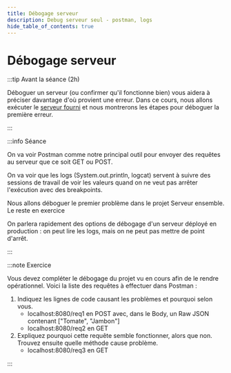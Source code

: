 ```yaml
---
title: Débogage serveur
description: Debug serveur seul - postman, logs
hide_table_of_contents: true
---
```


# Débogage serveur

<Row>

<Column>

:::tip Avant la séance (2h)

Déboguer un serveur (ou confirmer qu'il fonctionne bien) vous aidera à préciser davantage d'où provient une erreur. Dans ce cours, nous allons exécuter le [serveur fourni](https://github.com/departement-info-cem/4N6-Mobile/tree/main/code/DebugServer) et nous montrerons les étapes pour déboguer la première erreur.

:::

</Column>

<Column>

:::info Séance

On va voir Postman comme notre principal outil pour envoyer des requêtes au serveur que ce soit GET ou POST.

On va voir que les logs (System.out.println, logcat) servent à suivre des sessions de travail de voir les valeurs quand on ne veut pas arrêter l'exécution avec des breakpoints.

Nous allons déboguer le premier problème dans le projet Serveur ensemble. Le reste en exercice

On parlera rapidement des options de débogage d'un serveur déployé en production : on peut lire les logs, mais on ne peut pas mettre de point d'arrêt.

:::

</Column>

</Row>

:::note Exercice

Vous devez compléter le débogage du projet vu en cours afin de le rendre opérationnel. Voici la liste des requêtes à effectuer dans Postman :

1. Indiquez les lignes de code causant les problèmes et pourquoi selon vous.
   - localhost:8080/req1 en POST avec, dans le Body, un Raw JSON contenant ["Tomate", "Jambon"]
   - localhost:8080/req2 en GET
2. Expliquez pourquoi cette requête semble fonctionner, alors que non. Trouvez ensuite quelle méthode cause problème.
   - localhost:8080/req3 en GET

:::
